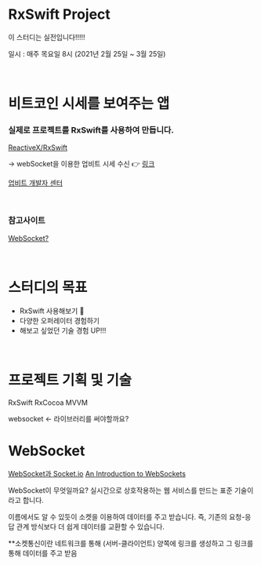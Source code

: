 # RxSwift Project

이 스터디는 실전입니다!!!!!


일시 : 매주 목요일 8시 (2021년 2월 25일 ~ 3월 25일)

<br>

# 비트코인 시세를 보여주는 앱


### 실제로 프로젝트를 RxSwift를 사용하여 만듭니다.

[ReactiveX/RxSwift](https://github.com/ReactiveX/RxSwift)

→ webSocket을 이용한 업비트 시세 수신 👉 [링크](https://docs.upbit.com/docs/upbit-quotation-websocket)

[업비트 개발자 센터](https://docs.upbit.com/reference)

<br>

### 참고사이트

[WebSocket?](https://blog.rocketinsights.com/state-of-swift-websockets)

<br>

# 스터디의 목표

- RxSwift 사용해보기 🤟
- 다양한 오퍼레이터 경험하기
- 해보고 싶었던 기술 경험 UP!!!

<br>

# 프로젝트 기획 및 기술

RxSwift
RxCocoa
MVVM

websocket <- 라이브러리를 써야할까요?



# WebSocket

[WebSocket과 Socket.io](https://d2.naver.com/helloworld/1336)
[An Introduction to WebSockets](https://www.raywenderlich.com/13209594-an-introduction-to-websockets)

WebSocket이 무엇일까요? 
실시간으로 상호작용하는 웹 서비스를 만드는 표준 기술이라고 합니다.

이름에서도 알 수 있듯이 소켓을 이용하여 데이터를 주고 받습니다.
즉, 기존의 요청-응답 관계 방식보다 더 쉽게 데이터를 교환할 수 있습니다.

**소켓통신이란
네트워크를 통해 (서버-클라이언트) 양쪽에 링크를 생성하고 그 링크를 통해 데이터를 주고 받음

